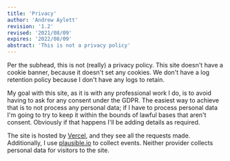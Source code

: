 ```yaml
---
title: 'Privacy'
author: 'Andrew Aylett'
revision: '1.2'
revised: '2021/08/09'
expires: '2022/08/09'
abstract: 'This is not a privacy policy'
---
```


Per the subhead, this is not (really) a privacy policy. This site doesn't have a
cookie banner, because it doesn't set any cookies. We don't have a log retention
policy because I don't have any logs to retain.

My goal with this site, as it is with any professional work I do, is to avoid
having to ask for any consent under the GDPR. The easiest way to achieve that is
to not process any personal data; if I have to process personal data I'm going
to try to keep it within the bounds of lawful bases that aren't consent.
Obviously if that happens I'll be adding details as required.

The site is hosted by [Vercel](/_logs), and they see all the requests made.
Additionally, I use [plausible.io](https://plausible.io/aylett.co.uk) to collect
events. Neither provider collects personal data for visitors to the site.
